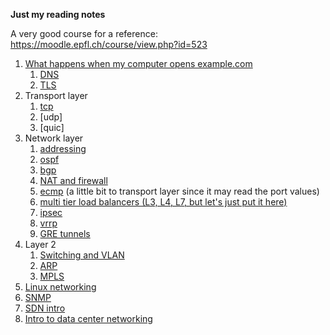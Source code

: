 **Just my reading notes**

A very good course for a reference: https://moodle.epfl.ch/course/view.php?id=523

1. [What happens when my computer opens example.com](opening_a_website.md)
   1. [DNS](dns.md)
   2. [TLS](tls.md)
2. Transport layer
   1. [tcp](tcp.md)
   2. [udp]
   3. [quic]
3. Network layer
   1. [addressing](net_layer.md)
   2. [ospf](ospf.md)
   3. [bgp](bgp.md)
   4. [NAT and firewall](nat_and_firewall.md)
   5. [ecmp](ecmp.md) (a little bit to transport layer since it may read the port values)
   6. [multi tier load balancers (L3, L4, L7, but let's just put it here)](multi_tier_load_balancer.md)
   7. [ipsec](ipsec.md)
   8. [vrrp](vrrp.md)
   9. [GRE tunnels](gre.md)
4. Layer 2
   1. [Switching and VLAN](l2.md)
   2. [ARP](arp.md)
   3. [MPLS](mpls.md)
5. [Linux networking](linux_networking.md)
6. [SNMP](snmp.md)
7. [SDN intro](sdn.md)
8. [Intro to data center networking](data_center_networking.md)
